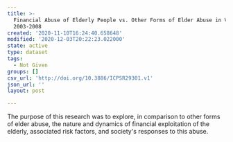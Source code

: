```yaml
---
title: >-
  Financial Abuse of Elderly People vs. Other Forms of Elder Abuse in Virginia,
  2003-2008
created: '2020-11-10T16:24:40.658648'
modified: '2020-12-03T20:22:23.022000'
state: active
type: dataset
tags:
  - Not Given
groups: []
csv_url: 'http://doi.org/10.3886/ICPSR29301.v1'
json_url: ''
layout: post

---
```

The purpose of this research was to explore, in comparison to other forms of elder abuse, the nature and dynamics of financial exploitation of the elderly, associated risk factors, and society's responses to this abuse.
